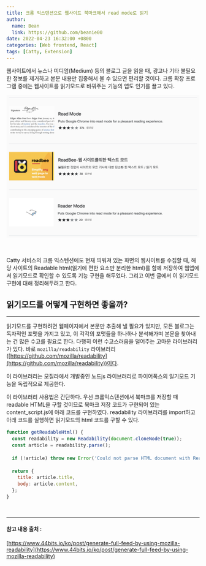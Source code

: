 ```yaml
---
title: 크롬 익스텐션으로 웹사이트 북마크해서 read mode로 읽기
author:
  name: Bean
  link: https://github.com/beanie00
date: 2022-04-23 16:32:00 +0800
categories: [Web frontend, React]
tags: [Catty, Extension]
---
```


웹사이트에서 뉴스나 미디엄(Medium) 등의 블로그 글을 읽을 때, 광고나 기타 불필요한 정보를 제거하고 본문 내용만 집중해서 볼 수 있으면 편리할 것이다. 크롬 확장 프로그램 중에는 웹사이트를 읽기모드로 바꿔주는 기능의 앱도 인기를 끌고 있다.

<div style="text-align: left">
   <img src="/assets/img/post_images/read-mode1.png" />
</div>

&nbsp;

Catty 서비스의 크롬 익스텐션에도 현재 띄워져 있는 화면의 웹사이트를 수집할 때, 해당 사이트의 Readable html(읽기에 편한 요소만 분리한 html)를 함께 저장하여 웹앱에서 읽기모드로 확인할 수 있도록 기능 구현을 해두었다. 그리고 이번 글에서 이 읽기모드 구현에 대해 정리해두려고 한다.

## 읽기모드를 어떻게 구현하면 좋을까?
---

읽기모드를 구현하려면 웹페이지에서 본문만 추출해 낼 필요가 있지만, 모든 블로그는 독자적인 포맷을 가지고 있고, 이 각각의 포맷들을 하나하나 분석해가며 본문을 찾아내는 건 많은 수고를 필요로 한다. 다행히 이런 수고스러움을 덜어주는 고마운 라이브러리가 있다. 바로 `mozilla/readability` 라이브러리([https://github.com/mozilla/readability](https://github.com/mozilla/readability))이다.

이 라이브러리는 모질라에서 개발중인 노드js 라이브러리로 파이어폭스의 일기모드 기능을 독립적으로 제공한다.

이 라이브러리 사용법은 간단하다. 우선 크롬익스텐션에서 북마크를 저장할 때 readable HTML을 구할 것이므로 북마크 저장 코드가 구현되어 있는 content_script.js에 아래 코드를 구현하였다. readability 라이브러리를 import하고 아래 코드를 실행하면 읽기모드의 html 코드를 구할 수 있다.

```javascript
function getReadableHtml() {
  const readability = new Readability(document.cloneNode(true));
  const article = readability.parse();

  if (!article) throw new Error('Could not parse HTML document with Readability');

  return {
    title: article.title,
    body: article.content,
  };
}
```

&nbsp;

***

#### 참고 내용 출처 :
[https://www.44bits.io/ko/post/generate-full-feed-by-using-mozilla-readability](https://www.44bits.io/ko/post/generate-full-feed-by-using-mozilla-readability)